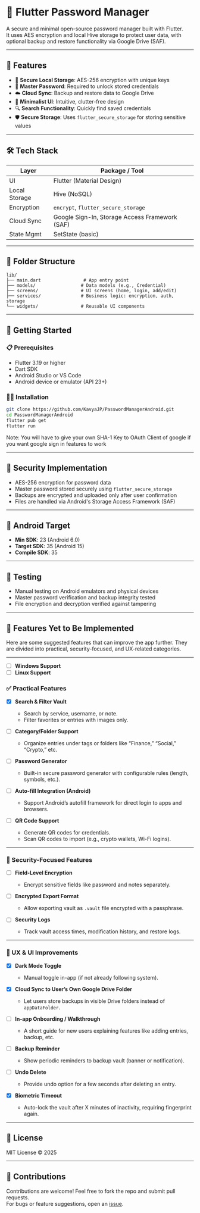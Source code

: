 # 🔐 Flutter Password Manager

A secure and minimal open-source password manager built with Flutter.  
It uses AES encryption and local Hive storage to protect user data, with optional backup and restore functionality via Google Drive (SAF).

---

## 📲 Features

- 🔐 **Secure Local Storage**: AES-256 encryption with unique keys
- 🔑 **Master Password**: Required to unlock stored credentials
- ☁️ **Cloud Sync**: Backup and restore data to Google Drive
- 🧠 **Minimalist UI**: Intuitive, clutter-free design
- 🔍 **Search Functionality**: Quickly find saved credentials
- 🛡️ **Secure Storage**: Uses `flutter_secure_storage` for storing sensitive values

---

## 🛠️ Tech Stack

| Layer        | Package / Tool                                             |
| ------------ | ---------------------------------------------------------- |
| UI           | Flutter (Material Design)                                  |
| Local Storage| Hive (NoSQL)                                               |
| Encryption   | `encrypt`, `flutter_secure_storage`                        |
| Cloud Sync   | Google Sign-In, Storage Access Framework (SAF)             |
| State Mgmt   | SetState (basic)                                           |

---

## 📂 Folder Structure

```
lib/
├── main.dart                # App entry point
├── models/                 # Data models (e.g., Credential)
├── screens/                # UI screens (home, login, add/edit)
├── services/               # Business logic: encryption, auth, storage
└── widgets/                # Reusable UI components
```

---

## 🚀 Getting Started

### 📋 Prerequisites

- Flutter 3.19 or higher
- Dart SDK
- Android Studio or VS Code
- Android device or emulator (API 23+)

### 🧑‍💻 Installation

```bash
git clone https://github.com/KavyaJP/PasswordManagerAndroid.git
cd PasswordManagerAndroid
flutter pub get
flutter run
```

Note: You will have to give your own SHA-1 Key to OAuth Client of google if you want google sign in features to work

---

## 🔐 Security Implementation

- AES-256 encryption for password data
- Master password stored securely using `flutter_secure_storage`
- Backups are encrypted and uploaded only after user confirmation
- Files are handled via Android's Storage Access Framework (SAF)

---

## 📱 Android Target

- **Min SDK**: 23 (Android 6.0)
- **Target SDK**: 35 (Android 15)
- **Compile SDK**: 35

---

## 🧪 Testing

- Manual testing on Android emulators and physical devices
- Master password verification and backup integrity tested
- File encryption and decryption verified against tampering

---

## 🔧 Features Yet to Be Implemented

Here are some suggested features that can improve the app further. They are divided into practical, security-focused, and UX-related categories.

---

- [ ] **Windows Support**
- [ ] **Linux Support**

### ✅ Practical Features

- [x] **Search & Filter Vault**
   - Search by service, username, or note.
   - Filter favorites or entries with images only.

- [ ] **Category/Folder Support**
   - Organize entries under tags or folders like “Finance,” “Social,” “Crypto,” etc.

- [ ] **Password Generator**
   - Built-in secure password generator with configurable rules (length, symbols, etc.).

- [ ] **Auto-fill Integration (Android)**
   - Support Android’s autofill framework for direct login to apps and browsers.

- [ ] **QR Code Support**
   - Generate QR codes for credentials.
   - Scan QR codes to import (e.g., crypto wallets, Wi-Fi logins).

---

### 🔐 Security-Focused Features

- [ ] **Field-Level Encryption**
   - Encrypt sensitive fields like password and notes separately.

- [ ] **Encrypted Export Format**
   - Allow exporting vault as `.vault` file encrypted with a passphrase.

- [ ] **Security Logs**
   - Track vault access times, modification history, and restore logs.

---

### 🌟 UX & UI Improvements

- [x] **Dark Mode Toggle**
   - Manual toggle in-app (if not already following system).

- [x] **Cloud Sync to User’s Own Google Drive Folder**
   - Let users store backups in visible Drive folders instead of `appDataFolder`.

- [ ] **In-app Onboarding / Walkthrough**
   - A short guide for new users explaining features like adding entries, backup, etc.

- [ ] **Backup Reminder**
   - Show periodic reminders to backup vault (banner or notification).

- [ ] **Undo Delete**
   - Provide undo option for a few seconds after deleting an entry.

- [x] **Biometric Timeout**
   - Auto-lock the vault after X minutes of inactivity, requiring fingerprint again.

---

## 📜 License

MIT License © 2025

---

## 🙌 Contributions

Contributions are welcome! Feel free to fork the repo and submit pull requests.  
For bugs or feature suggestions, open an [issue](https://github.com/KavyaJP/PasswordManagerAndroid/issues).